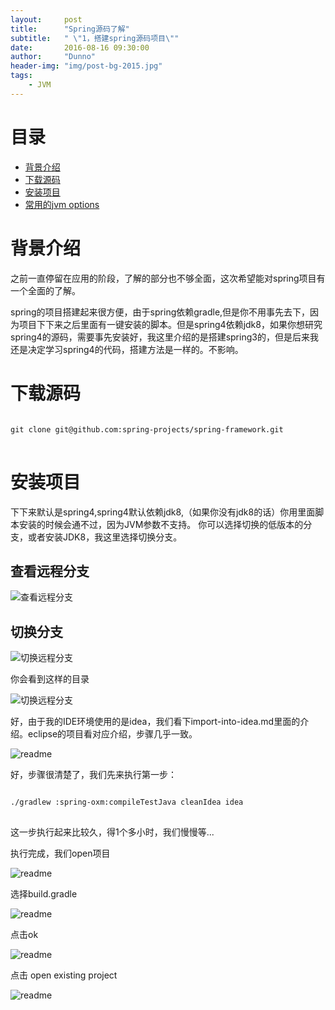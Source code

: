 ```yaml
---
layout:     post
title:      "Spring源码了解"
subtitle:   " \"1，搭建spring源码项目\""
date:       2016-08-16 09:30:00
author:     "Dunno"
header-img: "img/post-bg-2015.jpg"
tags:
    - JVM
---
```


# 目录

- <a href="#js">背景介绍</a>
- <a href="#ckzl">下载源码</a>
- <a href="#xkd">安装项目</a>
- <a href="#tcy">常用的jvm options</a>

# <a name="js">背景介绍</a>
<p>之前一直停留在应用的阶段，了解的部分也不够全面，这次希望能对spring项目有一个全面的了解。</p>
<p>spring的项目搭建起来很方便，由于spring依赖gradle,但是你不用事先去下，因为项目下下来之后里面有一键安装的脚本。但是spring4依赖jdk8，如果你想研究spring4的源码，需要事先安装好，我这里介绍的是搭建spring3的，但是后来我还是决定学习spring4的代码，搭建方法是一样的。不影响。</p>

# <a name="ckzl">下载源码</a>
<pre>
<code>
git clone git@github.com:spring-projects/spring-framework.git
</code>
</pre>


# <a name="xkd">安装项目</a>

<p>下下来默认是spring4,spring4默认依赖jdk8,（如果你没有jdk8的话）你用里面脚本安装的时候会通不过，因为JVM参数不支持。
你可以选择切换的低版本的分支，或者安装JDK8，我这里选择切换分支。</p>

## 查看远程分支

![查看远程分支](http://dunnohe.github.io/img/spring/1/showbranch.png)

## 切换分支

![切换远程分支](http://dunnohe.github.io/img/spring/1/switchbranch.png)
<p>你会看到这样的目录</p>

![切换远程分支](http://dunnohe.github.io/img/spring/1/list.png)

<p>好，由于我的IDE环境使用的是idea，我们看下import-into-idea.md里面的介绍。eclipse的项目看对应介绍，步骤几乎一致。</p>

![readme](http://dunnohe.github.io/img/spring/1/readme.png)

<p>好，步骤很清楚了，我们先来执行第一步：</p>
<pre>
<code>
./gradlew :spring-oxm:compileTestJava cleanIdea idea
</code>
</pre>

<p>这一步执行起来比较久，得1个多小时，我们慢慢等...</p>
<p>执行完成，我们open项目</p>

![readme](http://dunnohe.github.io/img/spring/1/import.png)

<p>选择build.gradle</p>

![readme](http://dunnohe.github.io/img/spring/1/build.png)

<p>点击ok</p>

![readme](http://dunnohe.github.io/img/spring/1/ok.png)

<p>点击 open existing project</p>

![readme](http://dunnohe.github.io/img/spring/1/exist.png)


























 
